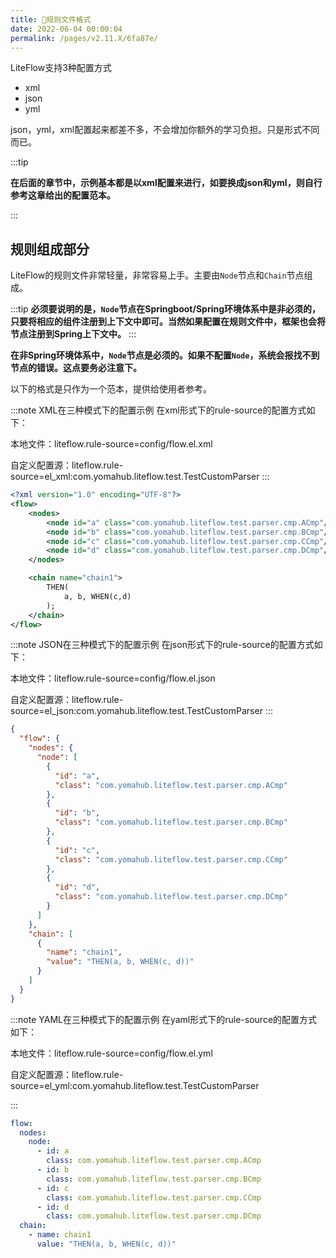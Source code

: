 ```yaml
---
title: 📔规则文件格式
date: 2022-06-04 00:00:04
permalink: /pages/v2.11.X/6fa87e/
---
```


LiteFlow支持3种配置方式
- xml
- json
- yml

json，yml，xml配置起来都差不多，不会增加你额外的学习负担。只是形式不同而已。

:::tip

**在后面的章节中，示例基本都是以xml配置来进行，如要换成json和yml，则自行参考这章给出的配置范本。**

:::



## 规则组成部分

LiteFlow的规则文件非常轻量，非常容易上手。主要由`Node`节点和`Chain`节点组成。

:::tip
**必须要说明的是，`Node`节点在Springboot/Spring环境体系中是非必须的，只要将相应的组件注册到上下文中即可。当然如果配置在规则文件中，框架也会将节点注册到Spring上下文中。**
:::

**在非Spring环境体系中，`Node`节点是必须的。如果不配置`Node`，系统会报找不到节点的错误。这点要务必注意下。**



以下的格式是只作为一个范本，提供给使用者参考。

<code-group>
<code-block title="XML格式示例" active>
:::note XML在三种模式下的配置示例
在xml形式下的rule-source的配置方式如下：

本地文件：liteflow.rule-source=config/flow.el.xml

自定义配置源：liteflow.rule-source=el_xml:com.yomahub.liteflow.test.TestCustomParser
:::
```xml
<?xml version="1.0" encoding="UTF-8"?>
<flow>
    <nodes>
        <node id="a" class="com.yomahub.liteflow.test.parser.cmp.ACmp"/>
        <node id="b" class="com.yomahub.liteflow.test.parser.cmp.BCmp"/>
        <node id="c" class="com.yomahub.liteflow.test.parser.cmp.CCmp"/>
        <node id="d" class="com.yomahub.liteflow.test.parser.cmp.DCmp"/>
    </nodes>

    <chain name="chain1">
        THEN(
            a, b, WHEN(c,d)
        );
    </chain>
</flow>
```
</code-block>

<code-block title="JSON格式示例">
:::note JSON在三种模式下的配置示例
在json形式下的rule-source的配置方式如下：

本地文件：liteflow.rule-source=config/flow.el.json

自定义配置源：liteflow.rule-source=el_json:com.yomahub.liteflow.test.TestCustomParser
:::

```json
{
  "flow": {
    "nodes": {
      "node": [
        {
          "id": "a",
          "class": "com.yomahub.liteflow.test.parser.cmp.ACmp"
        },
        {
          "id": "b",
          "class": "com.yomahub.liteflow.test.parser.cmp.BCmp"
        },
        {
          "id": "c",
          "class": "com.yomahub.liteflow.test.parser.cmp.CCmp"
        },
        {
          "id": "d",
          "class": "com.yomahub.liteflow.test.parser.cmp.DCmp"
        }
      ]
    },
    "chain": [
      {
        "name": "chain1",
        "value": "THEN(a, b, WHEN(c, d))"
      }
    ]
  }
}
```
</code-block>

<code-block title="YAML格式示例">
:::note YAML在三种模式下的配置示例
在yaml形式下的rule-source的配置方式如下：

本地文件：liteflow.rule-source=config/flow.el.yml

自定义配置源：liteflow.rule-source=el_yml:com.yomahub.liteflow.test.TestCustomParser

:::

```yaml
flow:
  nodes:
    node:
      - id: a
        class: com.yomahub.liteflow.test.parser.cmp.ACmp
      - id: b
        class: com.yomahub.liteflow.test.parser.cmp.BCmp
      - id: c
        class: com.yomahub.liteflow.test.parser.cmp.CCmp
      - id: d
        class: com.yomahub.liteflow.test.parser.cmp.DCmp
  chain:
    - name: chain1
      value: "THEN(a, b, WHEN(c, d))"
```

</code-block>

</code-group>